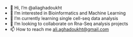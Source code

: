 - 👋 Hi, I’m @aliaghadoukht
- 👀 I’m interested in Bioinformatics and Machine Learning
- 🌱 I’m currently learning single cell-seq data analysis
- 💞️ I’m looking to collaborate on Rna-Seq analysis projects
- 📫 How to reach me ali.aghadoukht@gmail.com

<!---
aliaghadoukht/aliaghadoukht is a ✨ special ✨ repository because its `README.md` (this file) appears on your GitHub profile.
You can click the Preview link to take a look at your changes.
--->
